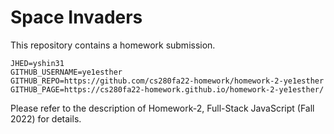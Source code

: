# Space Invaders

This repository contains a homework submission.

```text
JHED=yshin31
GITHUB_USERNAME=ye1esther
GITHUB_REPO=https://github.com/cs280fa22-homework/homework-2-ye1esther
GITHUB_PAGE=https://cs280fa22-homework.github.io/homework-2-ye1esther/
```

Please refer to the description of Homework-2, Full-Stack JavaScript (Fall 2022) for details.